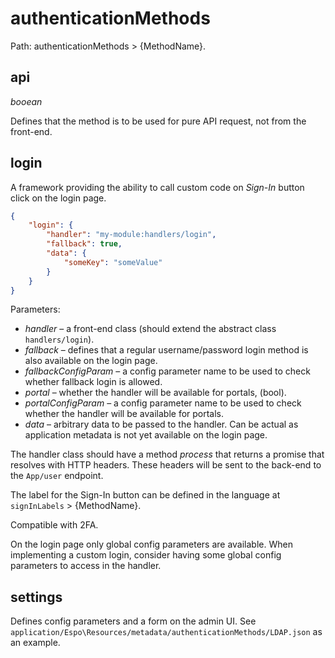 # authenticationMethods

Path: authenticationMethods > {MethodName}.

## api

*booean*

Defines that the method is to be used for pure API request, not from the front-end.

## login

A framework providing the ability to call custom code on *Sign-In* button click on the login page.

```json
{
    "login": {
        "handler": "my-module:handlers/login",
        "fallback": true,
        "data": {
            "someKey": "someValue"
        }
    }
}
```

Parameters:

* *handler* – a front-end class (should extend the abstract class `handlers/login`).
* *fallback* – defines that a regular username/password login method is also available on the login page.
* *fallbackConfigParam* – a config parameter name to be used to check whether fallback login is allowed.
* *portal* – whether the handler will be available for portals, (bool).
* *portalConfigParam* – a config parameter name to be used to check whether the handler will be available for portals.
* *data* – arbitrary data to be passed to the handler. Can be actual as application metadata is not yet available on the login page.

The handler class should have a method *process* that returns a promise that resolves with HTTP headers. These headers will be sent to the back-end to the `App/user` endpoint.

The label for the Sign-In button can be defined in the language at `signInLabels` > {MethodName}.

Compatible with 2FA.

On the login page only global config parameters are available. When implementing a custom login, consider having some global config parameters to access in the handler.

## settings

Defines config parameters and a form on the admin UI. See `application/Espo\Resources/metadata/authenticationMethods/LDAP.json` as an example.
